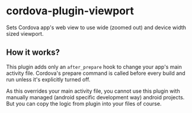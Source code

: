 # cordova-plugin-viewport

Sets Cordova app's web view to use wide (zoomed out) and device width sized viewport.

## How it works?

This plugin adds only an `after_prepare` hook to change your app's main activity file. Cordova's prepare command is called before every build and run unless it's explicitly turned off.

As this overrides your main activity file, you cannot use this plugin with manually managed (android specific development way) android projects. But you can copy the logic from plugin into your files of course.
